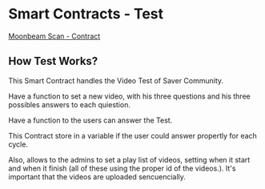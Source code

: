 # Smart Contracts - Test

[Moonbeam Scan - Contract](https://moonbeam.moonscan.io/address/0x4c8e26975B9B44637796034A377D42BC276D8b83)

## How Test Works?
This Smart Contract handles the Video Test of Saver Community. 

Have a function to set a new video, with his three questions and his three possibles answers to each quiestion.

Have a function to the users can answer the Test.

This Contract store in a variable if the user could answer propertly for each cycle.

Also, allows to the admins to set a play list of videos, setting when it start and when it finish (all of these using the proper id of the videos.). It's important that the videos are uploaded sencuencially.